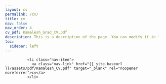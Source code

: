 ```yaml
---
layout: cv
permalink: /cv/
title: cv
nav: false
nav_order: 4
cv_pdf: Kamalesh_Grad_CV.pdf
description: This is a description of the page. You can modify it in '_pages/cv.md'. You can also change or remove the top pdf download button.
toc:
  sidebar: left
---
```


              <li class="nav-item">
                <a class="nav-link" href="{{ site.baseurl }}/assets/pdf/Kamalesh_CV.pdf" target="_blank" rel="noopener noreferrer">cv</a>
              </li>
